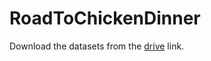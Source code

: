 # RoadToChickenDinner
Download the datasets from the [drive](https://drive.google.com/drive/folders/1bSmieZCFDBTfQgNPjAXVFgu4zrgy06zY?usp=sharing) link.
